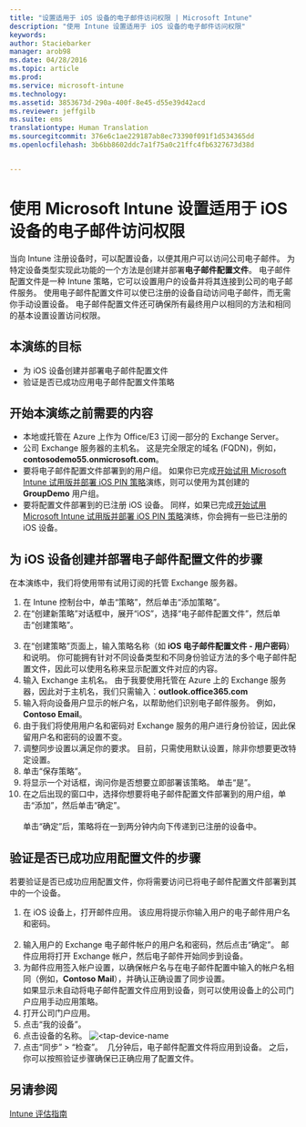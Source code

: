 ```yaml
---
title: "设置适用于 iOS 设备的电子邮件访问权限 | Microsoft Intune"
description: "使用 Intune 设置适用于 iOS 设备的电子邮件访问权限"
keywords: 
author: Staciebarker
manager: arob98
ms.date: 04/28/2016
ms.topic: article
ms.prod: 
ms.service: microsoft-intune
ms.technology: 
ms.assetid: 3853673d-290a-400f-8e45-d55e39d42acd
ms.reviewer: jeffgilb
ms.suite: ems
translationtype: Human Translation
ms.sourcegitcommit: 376e6c1ae229187ab8ec73390f091f1d534365dd
ms.openlocfilehash: 3b6bb8602ddc7a1f75a0c21ffc4fb6327673d38d


---
```


# 使用 Microsoft Intune 设置适用于 iOS 设备的电子邮件访问权限
当向 Intune 注册设备时，可以配置设备，以便其用户可以访问公司电子邮件。 为特定设备类型实现此功能的一个方法是创建并部署**电子邮件配置文件**。 电子邮件配置文件是一种 Intune 策略，它可以设置用户的设备并将其连接到公司的电子邮件服务。
使用电子邮件配置文件可以使已注册的设备自动访问电子邮件，而无需你手动设置设备。 电子邮件配置文件还可确保所有最终用户以相同的方法和相同的基本设置设置访问权限。

## 本演练的目标

- 为 iOS 设备创建并部署电子邮件配置文件
- 验证是否已成功应用电子邮件配置文件策略

## 开始本演练之前需要的内容

- 本地或托管在 Azure 上作为 Office/E3 订阅一部分的 Exchange Server。
- 公司 Exchange 服务器的主机名。 这是完全限定的域名 (FQDN)，例如，**contosodemo55.onmicrosoft.com**。
- 要将电子邮件配置文件部署到的用户组。 如果你已完成[开始试用 Microsoft Intune 试用版并部署 iOS PIN 策略](start-a-microsoft-intune-trial-and-deploy-ios-pin-policy.md)演练，则可以使用为其创建的 **GroupDemo** 用户组。
- 要将配置文件部署到的已注册 iOS 设备。 同样，如果已完成[开始试用 Microsoft Intune 试用版并部署 iOS PIN 策略](start-a-microsoft-intune-trial-and-deploy-ios-pin-policy.md)演练，你会拥有一些已注册的 iOS 设备。

## 为 iOS 设备创建并部署电子邮件配置文件的步骤

在本演练中，我们将使用带有试用订阅的托管 Exchange 服务器。
1. 在 Intune 控制台中，单击“策略”，然后单击“添加策略”。
![<add-policy>](./media/Email-Walkthrough/Email-Walkthrough-1.png)
2. 在“创建新策略”对话框中，展开“iOS”，选择“电子邮件配置文件”，然后单击“创建策略”。  
![<ios-email-profile-policy>](./media/Email-Walkthrough/Email-Walkthrough-2.png)
3. 在“创建策略”页面上，输入策略名称（如 **iOS 电子邮件配置文件 - 用户密码**）和说明。 你可能拥有针对不同设备类型和不同身份验证方法的多个电子邮件配置文件，因此可以使用名称来显示配置文件对应的内容。
4. 输入 Exchange 主机名。 由于我要使用托管在 Azure 上的 Exchange 服务器，因此对于主机名，我们只需输入：**outlook.office365.com**
![<add-exchange-host-name>](./media/Email-Walkthrough/Email-Walkthrough-3.png)
5. 输入将向设备用户显示的帐户名，以帮助他们识别电子邮件服务。 例如，**Contoso Email**。
6. 由于我们将使用用户名和密码对 Exchange 服务的用户进行身份验证，因此保留用户名和密码的设置不变。
7. 调整同步设置以满足你的要求。 目前，只需使用默认设置，除非你想要更改特定设置。  
8. 单击“保存策略”。
9. 将显示一个对话框，询问你是否想要立即部署该策略。 单击“是”。
![<deploy-policy-now-dialog>](./media/Email-Walkthrough/Email-Walkthrough-4.png)
10. 在之后出现的窗口中，选择你想要将电子邮件配置文件部署到的用户组，单击“添加”，然后单击“确定”。  
![<finish-add-policy>](./media/Email-Walkthrough/Email-Walkthrough-5.png)  
单击“确定”后，策略将在一到两分钟内向下传递到已注册的设备中。

## 验证是否已成功应用配置文件的步骤

若要验证是否已成功应用配置文件，你将需要访问已将电子邮件配置文件部署到其中的一个设备。
1. 在 iOS 设备上，打开邮件应用。
该应用将提示你输入用户的电子邮件用户名和密码。  
![<verify-policy-add-password>](./media/Email-Walkthrough/Email-Walkthrough-6.png)
2. 输入用户的 Exchange 电子邮件帐户的用户名和密码，然后点击“确定”。
 邮件应用将打开 Exchange 帐户，然后电子邮件开始同步到设备。
![<exchange-account-opens>](./media/Email-Walkthrough/Email-Walkthrough-7.png)
3. 为邮件应用签入帐户设置，以确保帐户名与在电子邮件配置中输入的帐户名相同（例如，**Contoso Mail**），并确认正确设置了同步设置。
![<check-account-settings>](./media/Email-Walkthrough/Email-Walkthrough-8.png)
![<check-email-account-name>](./media/Email-Walkthrough/Email-Walkthrough-9.png)  
  如果显示未自动将电子邮件配置文件应用到设备，则可以使用设备上的公司门户应用手动应用策略。
1. 打开公司门户应用。
2. 点击“我的设备”。
3. 点击设备的名称。
![<tap-device-name](./media/Email-Walkthrough/Email-Walkthrough-10.png)
4. 点击“同步” > “检查”。
![<tap-sync-check-device>](./media/Email-Walkthrough/Email-Walkthrough-11.png) 几分钟后，电子邮件配置文件将应用到设备。 之后，你可以按照验证步骤确保已正确应用了配置文件。

## 另请参阅
[Intune 评估指南](get-started-with-a-30-day-trial-of-microsoft-intune.md)



<!--HONumber=Jul16_HO3-->


